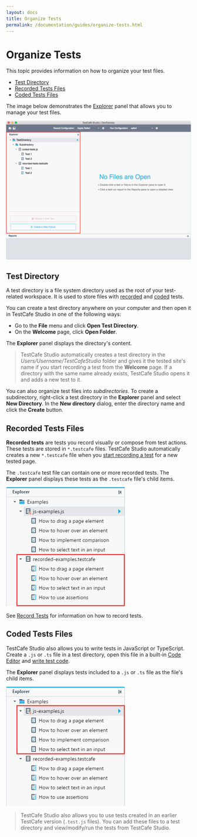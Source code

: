 ```yaml
---
layout: docs
title: Organize Tests
permalink: /documentation/guides/organize-tests.html
---
```

# Organize Tests

This topic provides information on how to organize your test files.

* [Test Directory](#test-directory)
* [Recorded Tests Files](#recorded-tests-files)
* [Coded Tests Files](#coded-tests-files)

The image below demonstrates the [Explorer](../user-interface/explrer-panel.md) panel that allows you to manage your test files.

![Explorer panel](../../images/guides/explorer-panel.png)

## Test Directory

A test directory is a file system directory used as the root of your test-related workspace. It is used to store files with [recorded](#recorded-tests-files) and [coded](#coded-tests-files) tests.

You can create a test directory anywhere on your computer and then open it in TestCafe Studio in one of the following ways:

* Go to the **File** menu and click **Open Test Directory**.
* On the **Welcome** page, click **Open Folder**.

The **Explorer** panel displays the directory's content.

> TestCafe Studio automatically creates a test directory in the *Users/Username/TestCafeStudio* folder and gives it the tested site's name if you start recording a test from the **Welcome** page. If a directory with the same name already exists, TestCafe Studio opens it and adds a new test to it.

You can also organize test files into *subdirectories*. To create a subdirectory, right-click a test directory in the **Explorer** panel and select **New Directory**. In the **New directory** dialog, enter the directory name and click the **Create** button.

## Recorded Tests Files

**Recorded tests** are tests you record visually or compose from test actions. These tests are stored in `*.testcafe` files. TestCafe Studio automatically creates a new `*.testcafe` file when you [start recording a test](record-tests/README.md#starting-and-stopping-recording) for a new tested page.

The `.testcafe` test file can contain one or more recorded tests. The **Explorer** panel displays these tests as the `.testcafe` file's child items.

![Recorded tests](../../images/guides/recorded-tests.png)

See [Record Tests](record-tests/README.md) for information on how to record tests.

## Coded Tests Files

TestCafe Studio also allows you to write tests in JavaScript or TypeScript. Create a `.js` or `.ts` file in a test directory, open this file in a built-in [Code Editor](../user-interface/code-editor.md) and [write test code](write-test-code.md).

The **Explorer** panel displays tests included to a `.js` or `.ts` file as the file's child items.

![Coded tests](../../images/guides/coded-tests.png)

> TestCafe Studio also allows you to use tests created in an earlier TestCafe version (`.test.js` files). You can add these files to a test directory and view/modify/run the tests from TestCafe Studio.
